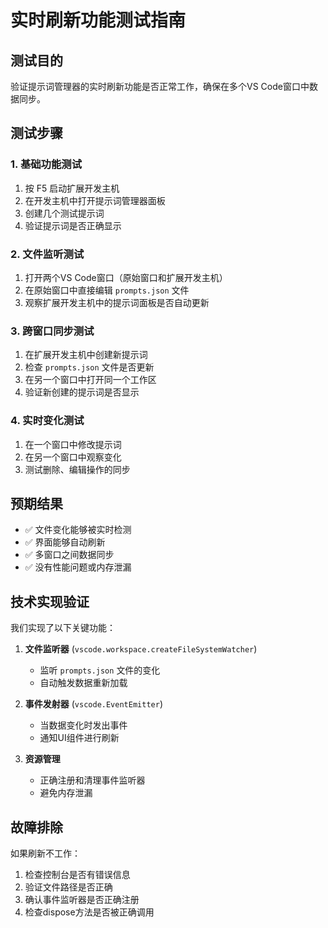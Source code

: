 # 实时刷新功能测试指南

## 测试目的
验证提示词管理器的实时刷新功能是否正常工作，确保在多个VS Code窗口中数据同步。

## 测试步骤

### 1. 基础功能测试
1. 按 F5 启动扩展开发主机
2. 在开发主机中打开提示词管理器面板
3. 创建几个测试提示词
4. 验证提示词是否正确显示

### 2. 文件监听测试
1. 打开两个VS Code窗口（原始窗口和扩展开发主机）
2. 在原始窗口中直接编辑 `prompts.json` 文件
3. 观察扩展开发主机中的提示词面板是否自动更新

### 3. 跨窗口同步测试
1. 在扩展开发主机中创建新提示词
2. 检查 `prompts.json` 文件是否更新
3. 在另一个窗口中打开同一个工作区
4. 验证新创建的提示词是否显示

### 4. 实时变化测试
1. 在一个窗口中修改提示词
2. 在另一个窗口中观察变化
3. 测试删除、编辑操作的同步

## 预期结果
- ✅ 文件变化能够被实时检测
- ✅ 界面能够自动刷新
- ✅ 多窗口之间数据同步
- ✅ 没有性能问题或内存泄漏

## 技术实现验证
我们实现了以下关键功能：

1. **文件监听器** (`vscode.workspace.createFileSystemWatcher`)
   - 监听 `prompts.json` 文件的变化
   - 自动触发数据重新加载

2. **事件发射器** (`vscode.EventEmitter`)
   - 当数据变化时发出事件
   - 通知UI组件进行刷新

3. **资源管理**
   - 正确注册和清理事件监听器
   - 避免内存泄漏

## 故障排除
如果刷新不工作：
1. 检查控制台是否有错误信息
2. 验证文件路径是否正确
3. 确认事件监听器是否正确注册
4. 检查dispose方法是否被正确调用 